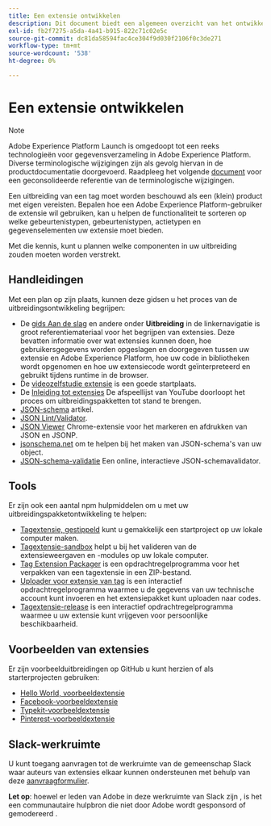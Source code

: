 ```yaml
---
title: Een extensie ontwikkelen
description: Dit document biedt een algemeen overzicht van het ontwikkelingsproces van de tagextensie met koppelingen naar verdere documentatie voor meer gedetailleerde processen.
exl-id: fb2f7275-a5da-4a41-b915-822c71c02e5c
source-git-commit: dc81da58594fac4ce304f9d030f2106f0c3de271
workflow-type: tm+mt
source-wordcount: '538'
ht-degree: 0%

---
```


# Een extensie ontwikkelen

>[!NOTE]
>
>Adobe Experience Platform Launch is omgedoopt tot een reeks technologieën voor gegevensverzameling in Adobe Experience Platform. Diverse terminologische wijzigingen zijn als gevolg hiervan in de productdocumentatie doorgevoerd. Raadpleeg het volgende [document](../../term-updates.md) voor een geconsolideerde referentie van de terminologische wijzigingen.

Een uitbreiding van een tag moet worden beschouwd als een (klein) product met eigen vereisten. Bepalen hoe een Adobe Experience Platform-gebruiker de extensie wil gebruiken, kan u helpen de functionaliteit te sorteren op welke gebeurtenistypen, gebeurtenistypen, actietypen en gegevenselementen uw extensie moet bieden.

Met die kennis, kunt u plannen welke componenten in uw uitbreiding zouden moeten worden verstrekt.

## Handleidingen

Met een plan op zijn plaats, kunnen deze gidsen u het proces van de uitbreidingsontwikkeling begrijpen:

* De [gids Aan de slag](../getting-started.md) en andere onder **Uitbreiding** in de linkernavigatie is groot referentiemateriaal voor het begrijpen van extensies. Deze bevatten informatie over wat extensies kunnen doen, hoe gebruikersgegevens worden opgeslagen en doorgegeven tussen uw extensie en Adobe Experience Platform, hoe uw code in bibliotheken wordt opgenomen en hoe uw extensiecode wordt geïnterpreteerd en gebruikt tijdens runtime in de browser.
* De [videozelfstudie extensie](https://youtu.be/rxjtC9o4rl0) is een goede startplaats.
* De [Inleiding tot extensies](https://www.youtube.com/playlist?list=PLOdw8u2F8CIgynzKrPEwCPuDxzHW1WP5m) De afspeellijst van YouTube doorloopt het proces om uitbreidingspakketten tot stand te brengen.
* [JSON-schema](https://spacetelescope.github.io/understanding-json-schema/index.html#) artikel.
* [JSON Lint/Validator](https://jsonlint.com/).
* [JSON Viewer](https://chrome.google.com/webstore/detail/json-viewer/gbmdgpbipfallnflgajpaliibnhdgobh) Chrome-extensie voor het markeren en afdrukken van JSON en JSONP.
* [jsonschema.net](https://jsonschema.net/#/editor) om te helpen bij het maken van JSON-schema&#39;s van uw object.
* [JSON-schema-validatie](https://www.jsonschemavalidator.net) Een online, interactieve JSON-schemavalidator.

## Tools

Er zijn ook een aantal npm hulpmiddelen om u met uw uitbreidingspakketontwikkeling te helpen:

* [Tagextensie, gestippeld](https://www.npmjs.com/package/@adobe/reactor-scaffold) kunt u gemakkelijk een startproject op uw lokale computer maken.
* [Tagextensie-sandbox](https://www.npmjs.com/package/@adobe/reactor-sandbox) helpt u bij het valideren van de extensieweergaven en -modules op uw lokale computer.
* [Tag Extension Packager](https://www.npmjs.com/package/@adobe/reactor-packager) is een opdrachtregelprogramma voor het verpakken van een tagextensie in een ZIP-bestand.
* [Uploader voor extensie van tag](https://www.npmjs.com/package/@adobe/reactor-uploader) is een interactief opdrachtregelprogramma waarmee u de gegevens van uw technische account kunt invoeren en het extensiepakket kunt uploaden naar codes.
* [Tagextensie-release](https://www.npmjs.com/package/@adobe/reactor-releaser) is een interactief opdrachtregelprogramma waarmee u uw extensie kunt vrijgeven voor persoonlijke beschikbaarheid.

## Voorbeelden van extensies

Er zijn voorbeelduitbreidingen op GitHub u kunt herzien of als starterprojecten gebruiken:

* [Hello World, voorbeeldextensie](https://github.com/adobe/reactor-helloworld-extension)
* [Facebook-voorbeeldextensie](https://github.com/Adobe-Marketing-Cloud-Activation/extension-facebookpixel)
* [Typekit-voorbeeldextensie](https://github.com/jeffchasin/extension-typekit)
* [Pinterest-voorbeeldextensie](https://github.com/jeffchasin/extension-pinterest)

## Slack-werkruimte

U kunt toegang aanvragen tot de werkruimte van de gemeenschap Slack waar auteurs van extensies elkaar kunnen ondersteunen met behulp van deze [aanvraagformulier](https://docs.google.com/forms/d/e/1FAIpQLScq1m63YkDrRpvPLhzUqtfoleWiDDTTXZsSivIXRfFdlSMzpQ/viewform).

**Let op**: hoewel er leden van Adobe in deze werkruimte van Slack zijn , is het een communautaire hulpbron die niet door Adobe wordt gesponsord of gemodereerd .
